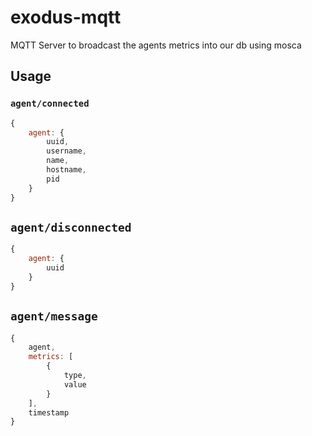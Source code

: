 # exodus-mqtt

MQTT Server to broadcast the agents metrics into our db using mosca

## Usage

### `agent/connected`

``` js
{
    agent: {
        uuid,
        username,
        name,
        hostname,
        pid
    }
}
```

## `agent/disconnected`

``` js
{
    agent: {
        uuid
    }
}

```

## `agent/message`

``` js
{
    agent,
    metrics: [
        {
            type,
            value
        }
    ],
    timestamp
}

```